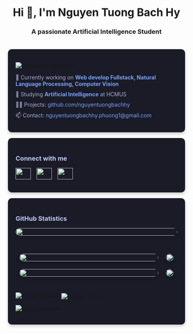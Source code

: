 <h1 align="center">Hi 👋, I'm Nguyen Tuong Bach Hy</h1>
<h3 align="center">A passionate Artificial Intelligence Student</h3>

<div style="padding: 20px; display: flex; flex-direction: column; gap: 15px;">
 <!-- Profile Info -->
 <div style="background-color: #1a1b27; padding: 20px; border-radius: 10px; box-shadow: 0 4px 8px rgba(0,0,0,0.2);">
   <p align="left"><img src="https://komarev.com/ghpvc/?username=nguyentuongbachhy&label=Profile%20views&color=0e75b6&style=flat" alt="nguyentuongbachhy" /></p>
   <p style="color: #a9b1d6; margin: 10px 0;">🔭 Currently working on <strong style="color: #7aa2f7">Web develop Fullstack, Natural Language Processing, Computer Vision</strong></p>
   <p style="color: #a9b1d6; margin: 10px 0;">🌱 Studying <strong style="color: #7aa2f7">Artificial Intelligence</strong> at HCMUS</p>
   <p style="color: #a9b1d6; margin: 10px 0;">👨‍💻 Projects: <a href="https://github.com/nguyentuongbachhy" style="color: #7aa2f7; text-decoration: none;">github.com/nguyentuongbachhy</a></p>
   <p style="color: #a9b1d6; margin: 10px 0;">📫 Contact: <a href="mailto:nguyentuongbachhy.phuong1@gmail.com" style="color: #7aa2f7; text-decoration: none;">nguyentuongbachhy.phuong1@gmail.com</a></p>
 </div>

 <!-- Social Links -->
 <div style="background-color: #1a1b27; padding: 20px; border-radius: 10px; box-shadow: 0 4px 8px rgba(0,0,0,0.2);">
   <h3 style="color: #c0caf5; margin-bottom: 15px;">Connect with me</h3>
   <p style="display: flex; gap: 15px;">
     <a href="https://www.linkedin.com/in/nguy%E1%BB%85n-t%C6%B0%E1%BB%9Dng-b%C3%A1ch-h%E1%BB%B7-bb1521340/" target="_blank"><img src="https://raw.githubusercontent.com/rahuldkjain/github-profile-readme-generator/master/src/images/icons/Social/linked-in-alt.svg" height="30" width="40" /></a>
     <a href="https://www.kaggle.com/nguyntngbchh" target="_blank"><img src="https://raw.githubusercontent.com/rahuldkjain/github-profile-readme-generator/master/src/images/icons/Social/kaggle.svg" height="30" width="40" /></a>
     <a href="https://www.facebook.com/NguyenTuongBachHy?mibextid=ZbWKwL" target="_blank"><img src="https://raw.githubusercontent.com/rahuldkjain/github-profile-readme-generator/master/src/images/icons/Social/facebook.svg" height="30" width="40" /></a>
   </p>
 </div>

 <!-- GitHub Stats -->
 <div style="background-color: #1a1b27; padding: 20px; border-radius: 10px; box-shadow: 0 4px 8px rgba(0,0,0,0.2);">
 <h3 style="color: #c0caf5; margin-bottom: 15px;">GitHub Statistics</h3>
 <div align="center" style="display: flex; flex-direction: column; gap: 20px;">
   <img src="http://github-profile-summary-cards.vercel.app/api/cards/profile-details?username=nguyentuongbachhy&theme=2077" width="100%" style="border-radius: 10px; box-shadow: 0 4px 8px rgba(0,0,0,0.2);">
   <table style="width: 100%; border-collapse: collapse;">
     <tr>
       <td style="width: 100%; padding: 10px;"><img src="http://github-profile-summary-cards.vercel.app/api/cards/stats?username=nguyentuongbachhy&theme=2077" style="width: 100%; border-radius: 10px; box-shadow: 0 4px 8px rgba(0,0,0,0.2);"></td>
       <td style="width: 100%; padding: 10px;"><img src="http://github-profile-summary-cards.vercel.app/api/cards/productive-time?username=nguyentuongbachhy&theme=2077&utcOffset=8" style="width: 100%; border-radius: 10px; box-shadow: 0 4px 8px rgba(0,0,0,0.2);"></td>
     </tr>
     <tr>
       <td style="width: 100%; padding: 10px;"><img src="http://github-profile-summary-cards.vercel.app/api/cards/most-commit-language?username=nguyentuongbachhy&theme=2077" style="width: 100%; border-radius: 10px; box-shadow: 0 4px 8px rgba(0,0,0,0.2);"></td>
       <td style="width: 100%; padding: 10px;"><img src="http://github-profile-summary-cards.vercel.app/api/cards/repos-per-language?username=nguyentuongbachhy&theme=2077" style="width: 100%; border-radius: 10px; box-shadow: 0 4px 8px rgba(0,0,0,0.2);"></td>
     </tr>
   </table>
 </div>

 <p><img align="left" src="https://github-readme-stats.vercel.app/api/top-langs?username=nguyentuongbachhy&show_icons=true&locale=en&layout=compact" alt="prorain-hcmus" /></p>

 <p>&nbsp;<img align="center" src="https://github-readme-stats.vercel.app/api?username=nguyentuongbachhy&show_icons=true&locale=en" alt="prorain-hcmus" /></p>
 
 <p><img align="center" src="https://github-readme-streak-stats.herokuapp.com/?user=prorain-hcmus&" alt="prorain-hcmus" /></p>
</div>
